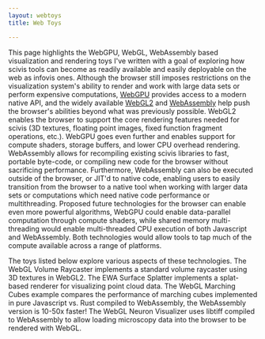 ```yaml
---
layout: webtoys
title: Web Toys

---
```

This page highlights the WebGPU, WebGL, WebAssembly based visualization and rendering
toys I've written with a goal of exploring how scivis tools can become
as readily available and easily deployable on the web as infovis ones. Although the
browser still imposes restrictions on the visualization system's ability to render and
work with large data sets or perform expensive computations,
[WebGPU](https://gpuweb.github.io/gpuweb/) provides access to a modern native API,
and the widely available
[WebGL2](https://developer.mozilla.org/en-US/docs/Web/API/WebGL2RenderingContext)
and [WebAssembly](https://webassembly.org/) help push the browser's abilities
beyond what was previously possible.
WebGL2 enables the browser to support the core rendering
features needed for scivis (3D textures, floating point images, fixed function fragment operations, etc.).
WebGPU goes even further and enables support for compute shaders, storage buffers, and lower
CPU overhead rendering.
WebAssembly allows for recompiling existing scivis libraries to fast, portable byte-code, or
compiling new code for the browser without sacrificing performance. Furthermore, WebAssembly can
also be executed outside of the browser, or JIT'd to native code, enabling users to easily transition
from the browser to a native tool when working with larger data sets or computations which need
native code performance or multithreading.
Proposed future technologies
for the browser can enable even more powerful algorithms, WebGPU could enable data-parallel computation
through compute shaders, while shared memory multi-threading would enable multi-threaded CPU execution
of both Javascript and WebAssembly. Both technologies would allow tools to tap much of the compute available
across a range of platforms.

The toys listed below explore various aspects of these technologies. The WebGL Volume Raycaster implements
a standard volume raycaster using 3D textures in WebGL2. The EWA Surface Splatter implements
a splat-based renderer for visualizing point cloud data. The WebGL Marching Cubes example compares
the performance of marching cubes implemented in pure Javascript vs. Rust compiled to WebAssembly,
the WebAssembly version is 10-50x faster!
The WebGL Neuron Visualizer uses libtiff compiled to WebAssembly to allow loading microscopy data
into the browser to be rendered with WebGL.

